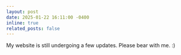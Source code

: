 ```yaml
---
layout: post
date: 2025-01-22 16:11:00 -0400
inline: true
related_posts: false
---
```


My website is still undergoing a few updates. Please bear with me. :)
